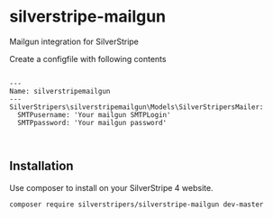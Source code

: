 # silverstripe-mailgun
Mailgun integration for SilverStripe

Create a configfile with following contents

```

---
Name: silverstripemailgun
---
SilverStripers\silverstripemailgun\Models\SilverStripersMailer:
  SMTPusername: 'Your mailgun SMTPLogin'
  SMTPpassword: 'Your mailgun password'
  
  
```

## Installation

Use composer to install on your SilverStripe 4 website.

```
composer require silverstripers/silverstripe-mailgun dev-master
```